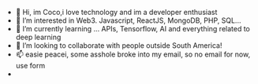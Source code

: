 - 👋 Hi, im Coco,i love technology and im a developer enthusiast
- 👀 I’m interested in Web3. Javascript, ReactJS, MongoDB, PHP, SQL...
- 🌱 I’m currently learning ... APIs, Tensorflow, AI and everything related to deep learning
- 💞️ I’m looking to collaborate with people outside South America!
- 📫 easie peacei, some asshole broke into my email, so no email for now, use form
- 
